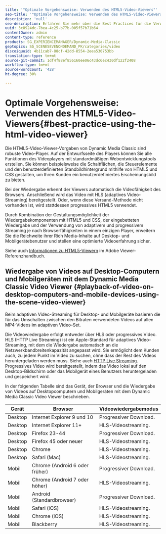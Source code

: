 ```yaml
---
title: '"Optimale Vorgehensweise: Verwenden des HTML5-Video-Viewers"'
seo-title: '"Optimale Vorgehensweise: Verwenden des HTML5-Video-Viewers"'
description: 'null'
seo-description: Erfahren Sie mehr über die Best Practices für die Verwendung des HTML5-Video-Viewers.
uuid: 3c8924dc-7bea-4c25-b77b-005f57b71b64
contentOwner: admin
content-type: reference
products: SG_EXPERIENCEMANAGER/Dynamic-Media-Classic
geptopics: SG_SCENESEVENONDEMAND_PK/categories/video
discoiquuid: 4b11cab7-88cf-42dd-8554-2eea530753bb
translation-type: tm+mt
source-git-commit: 1df4f88ef856160ee06c43dc6ec430df122f2408
workflow-type: tm+mt
source-wordcount: '428'
ht-degree: 30%

---
```



# Optimale Vorgehensweise: Verwenden des HTML5-Video-Viewers{#best-practice-using-the-html-video-viewer}

Die HTML5-Video-Viewer-Vorgaben von Dynamic Media Classic sind robuste Video-Player. Auf der Entwurfsseite des Players können Sie alle Funktionen des Videoplayers mit standardmäßigen Webentwicklungstools erstellen. Sie können beispielsweise die Schaltflächen, die Steuerelemente und den benutzerdefinierten Standbildhintergrund mithilfe von HTML5 und CSS gestalten, um Ihren Kunden ein benutzerdefiniertes Erscheinungsbild zu bieten.

Bei der Wiedergabe erkennt der Viewers automatisch die Videofähigkeit des Browsers. Anschließend wird das Video mit HLS (adaptives Video-Streaming) bereitgestellt. Oder, wenn diese Versand-Methode nicht vorhanden ist, wird stattdessen progressives HTML5 verwendet.

Durch Kombination der Gestaltungsmöglichkeit der Wiedergabekomponenten mit HTML5 und CSS, der eingebetteten Wiedergabe und der Verwendung von adaptivem und progressivem Streaming je nach Browserfähigkeiten in einem einzigen Player, erweitern Sie die Reichweite ihrer Rich Media-Inhalte auf Desktop- und Mobilgerätebenutzer und stellen eine optimierte Videoerfahrung sicher.

Siehe auch [Informationen zu HTML5-Viewern](https://docs.adobe.com/content/help/en/dynamic-media-developer-resources/library/viewers-for-aem-assets-only/c-html5-aem-asset-viewers.html) im Adobe Viewer-Referenzhandbuch.

## Wiedergabe von Videos auf Desktop-Computern und Mobilgeräten mit dem Dynamic Media Classic Video Viewer {#playback-of-video-on-desktop-computers-and-mobile-devices-using-the-scene-video-viewer}

Beim adaptiven Video-Streaming für Desktop- und Mobilgeräte basieren die für das Umschalten zwischen den Bitraten verwendeten Videos auf allen MP4-Videos im adaptiven Video-Set.

Die Videowiedergabe erfolgt entweder über HLS oder progressives Video. HLS (HTTP Live Streaming) ist ein Apple-Standard für adaptives Video-Streaming, mit dem die Wiedergabe automatisch an die Netzwerkbandbreitenkapazität angepasst wird. Sie ermöglicht dem Kunden auch, zu jedem Punkt im Video zu suchen, ohne dass der Rest des Videos heruntergeladen werden muss. Siehe auch [HTTP Live Streaming](https://developer.apple.com/streaming/). Progressives Video wird bereitgestellt, indem das Video lokal auf den Desktop-Bildschirm oder das Mobilgerät eines Benutzers heruntergeladen und gespeichert wird.

In der folgenden Tabelle sind das Gerät, der Browser und die Wiedergabe von Videos auf Desktopcomputern und Mobilgeräten mit dem Dynamic Media Classic Video Viewer beschrieben.

| Gerät | Browser | Videowiedergabemodus |
|--- |--- |--- |
| Desktop | Internet Explorer 9 und 10 | Progressiver Download. |
| Desktop | Internet Explorer 11+ | HLS-Videostreaming. |
| Desktop | Firefox 23-44 | Progressiver Download. |
| Desktop | Firefox 45 oder neuer | HLS-Videostreaming. |
| Desktop | Chrome | HLS-Videostreaming. |
| Desktop | Safari (Mac) | HLS-Videostreaming. |
| Mobil | Chrome (Android 6 oder früher) | Progressiver Download. |
| Mobil | Chrome (Android 7 oder höher) | HLS-Videostreaming. |
| Mobil | Android (Standardbrowser) | Progressiver Download. |
| Mobil | Safari (iOS) | HLS-Videostreaming. |
| Mobil | Chrome (iOS) | HLS-Videostreaming. |
| Mobil | Blackberry | HLS-Videostreaming. |
